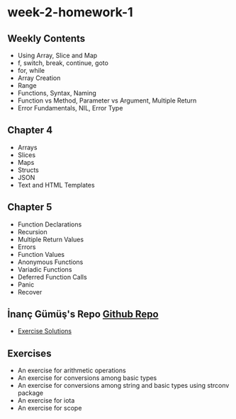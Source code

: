 # week-2-homework-1

## Weekly Contents

- Using Array, Slice and Map
- f, switch, break, continue, goto
- for, while
- Array Creation
- Range
- Functions, Syntax, Naming
- Function vs Method, Parameter vs Argument, Multiple Return
- Error Fundamentals, NIL, Error Type

## Chapter 4

- Arrays
- Slices
- Maps 
- Structs
- JSON
- Text and HTML Templates

## Chapter 5

- Function Declarations
- Recursion
- Multiple Return Values
- Errors
- Function Values
- Anonymous Functions
- Variadic Functions
- Deferred Function Calls
- Panic
- Recover

## İnanç Gümüş's Repo [Github Repo](https://github.com/inancgumus/learngo)

- [Exercise Solutions](./learngo_exercises)

## Exercises

- An exercise for arithmetic operations
- An exercise for conversions among basic types
- An exercise for conversions among string and basic types using strconv package
- An exercise for iota
- An exercise for scope
